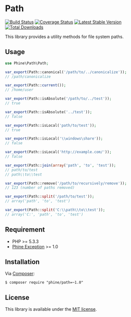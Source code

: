 Path
====

[![Build Status][]](https://travis-ci.org/phine/lib-path)
[![Coverage Status][]](https://coveralls.io/r/phine/lib-path)
[![Latest Stable Version][]](https://packagist.org/packages/phine/path)
[![Total Downloads][]](https://packagist.org/packages/phine/path)

This library provides a utility methods for file system paths.

Usage
-----

```php
use Phine\Path\Path;

var_export(Path::canonical('/path/to/../canonicalize'));
// /path/canonicalize

var_export(Path::current());
// /home/user

var_export(Path::isAbsolute('/path/to/../test'));
// true

var_export(Path::isAbsolute('../test'));
// false

var_export(Path::isLocal('path/to/test'));
// true

var_export(Path::isLocal('\\windows\share'));
// false

var_export(Path::isLocal('http://example.com/'));
// false

var_export(Path::join(array('path', 'to', 'test'));
// path/to/test
// path\\to\\test

var_export(Path::remove('/path/to/recursively/remove'));
// 123 (number of paths removed)

var_export(Path::split('/path/to/test'));
// array('path', 'to', 'test')

var_export(Path::split('C:\\path\\to\\test'));
// array('C:', 'path', 'to', 'test')
```

Requirement
-----------

- PHP >= 5.3.3
- [Phine Exception][] >= 1.0

Installation
------------

Via [Composer][]:

    $ composer require "phine/path=~1.0"

License
-------

This library is available under the [MIT license](LICENSE).

[Build Status]: https://travis-ci.org/phine/lib-path.png?branch=master
[Coverage Status]: https://coveralls.io/repos/phine/lib-path/badge.png
[Latest Stable Version]: https://poser.pugx.org/phine/path/v/stable.png
[Total Downloads]: https://poser.pugx.org/phine/path/downloads.png
[Phine Exception]: https://github.com/phine/lib-exception
[Composer]: http://getcomposer.org/
